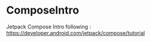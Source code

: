 # ComposeIntro
Jetpack Compose Intro following : https://developer.android.com/jetpack/compose/tutorial
